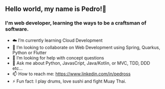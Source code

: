 <!--
**pedro-ss/pedro-ss** is a ✨ _special_ ✨ repository because its `README.md` (this file) appears on your GitHub profile.

-->
## Hello world, my name is Pedro!👋
### I'm web developer, learning the ways to be a craftsman of software.
- :cloud: I’m currently learning Cloud Development
- 👯 I’m looking to collaborate on Web Development using Spring, Quarkus, Python or Flutter 
- 🤔 I’m looking for help with concept questions
- 💬 Ask me about Python, JavasCript, Java/Kotlin, or MVC, TDD, DDD etc...
- 📫 How to reach me: https://www.linkedin.com/in/pedross
- ⚡ Fun fact: I play drums, love sushi and fight Muay Thai.
